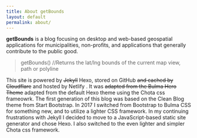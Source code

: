 ```yaml
---
title: About getBounds
layout: default
permalink: about/
---
```

**getBounds** is a blog focusing on desktop and web-based geospatial applications for municipalities, non-profits, and applications that generally contribute to the public good.

> getBounds() //Returns the lat/lng bounds of the current map view, path or polyline

This site is powered by ~~Jekyll~~ Hexo, stored on GitHub ~~and cached by Cloudflare~~ and hosted by Netlify . It was ~~adapted from the Bulma Hero Theme~~ adapted from the default Hexo theme using the Chota css frameowrk. The first generation of this blog was based on the Clean Blog theme from Start Bootstrap. In 2017 I switched from Bootstrap to Bulma CSS for something new, and to utilize a lighter CSS framework. In my continuing frustrations with Jekyll I decided to move to a JavaScript-based static site generator and chose Hexo. I also switched to the even lighter and simpler Chota css framework.

<!-- For more on why I chose to change the domain name, read the post [Bye Jekyll, Hello Hexo](/blog/bye-jekyll-hello-hexo). -->